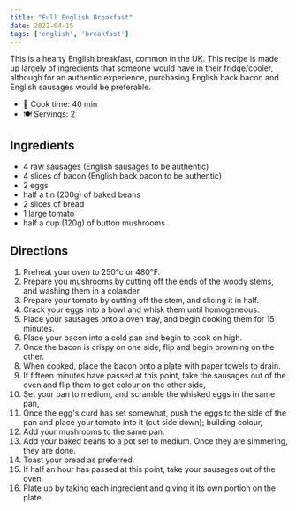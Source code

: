 ```yaml
---
title: "Full English Breakfast"
date: 2022-04-15
tags: ['english', 'breakfast']
---
```


This is a hearty English breakfast, common in the UK. This recipe is made up largely of ingredients that someone would have in their fridge/cooler, although for an authentic experience, purchasing English back bacon and English sausages would be preferable.

- 🍳 Cook time: 40 min
- 🍽️ Servings: 2

## Ingredients

- 4 raw sausages (English sausages to be authentic)
- 4 slices of bacon (English back bacon to be authentic)
- 2 eggs
- half a tin (200g) of baked beans
- 2 slices of bread
- 1 large tomato
- half a cup (120g) of button mushrooms

## Directions

1. Preheat your oven to 250°c or 480°F.
2. Prepare you mushrooms by cutting off the ends of the woody stems, and washing them in a colander.
3. Prepare your tomato by cutting off the stem, and slicing it in half.
4. Crack your eggs into a bowl and whisk them until homogeneous.
5. Place your sausages onto a oven tray, and begin cooking them for 15 minutes.
6. Place your bacon into a cold pan and begin to cook on high.
7. Once the bacon is crispy on one side, flip and begin browning on the other.
8. When cooked, place the bacon onto a plate with paper towels to drain.
9. If fifteen minutes have passed at this point, take the sausages out of the oven and flip them to get colour on the other side,
10. Set your pan to medium, and scramble the whisked eggs in the same pan,
11. Once the egg's curd has set somewhat, push the eggs to the side of the pan and place your tomato into it (cut side down); building colour,
12. Add your mushrooms to the same pan.
13. Add your baked beans to a pot set to medium. Once they are simmering, they are done.
14. Toast your bread as preferred.
15. If half an hour has passed at this point, take your sausages out of the oven.
16. Plate up by taking each ingredient and giving it its own portion on the plate.
